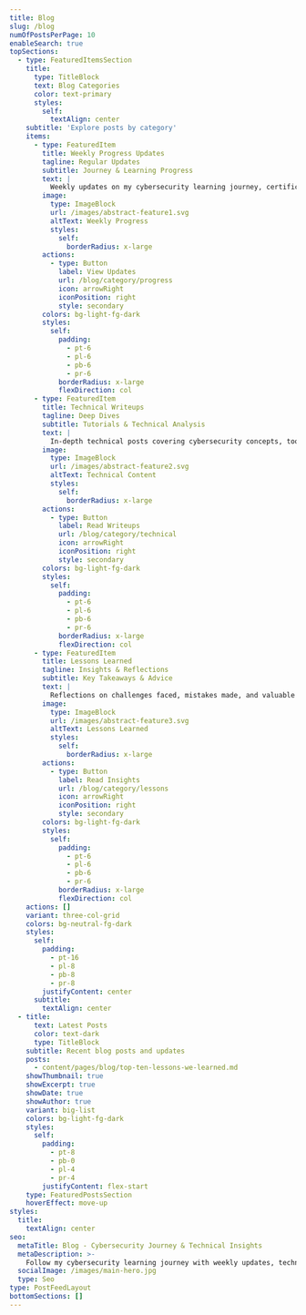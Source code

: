 ```yaml
---
title: Blog
slug: /blog
numOfPostsPerPage: 10
enableSearch: true
topSections:
  - type: FeaturedItemsSection
    title:
      type: TitleBlock
      text: Blog Categories
      color: text-primary
      styles:
        self:
          textAlign: center
    subtitle: 'Explore posts by category'
    items:
      - type: FeaturedItem
        title: Weekly Progress Updates
        tagline: Regular Updates
        subtitle: Journey & Learning Progress
        text: |
          Weekly updates on my cybersecurity learning journey, certification progress, and skill development milestones.
        image:
          type: ImageBlock
          url: /images/abstract-feature1.svg
          altText: Weekly Progress
          styles:
            self:
              borderRadius: x-large
        actions:
          - type: Button
            label: View Updates
            url: /blog/category/progress
            icon: arrowRight
            iconPosition: right
            style: secondary
        colors: bg-light-fg-dark
        styles:
          self:
            padding:
              - pt-6
              - pl-6
              - pb-6
              - pr-6
            borderRadius: x-large
            flexDirection: col
      - type: FeaturedItem
        title: Technical Writeups
        tagline: Deep Dives
        subtitle: Tutorials & Technical Analysis
        text: |
          In-depth technical posts covering cybersecurity concepts, tools, methodologies, and hands-on tutorials.
        image:
          type: ImageBlock
          url: /images/abstract-feature2.svg
          altText: Technical Content
          styles:
            self:
              borderRadius: x-large
        actions:
          - type: Button
            label: Read Writeups
            url: /blog/category/technical
            icon: arrowRight
            iconPosition: right
            style: secondary
        colors: bg-light-fg-dark
        styles:
          self:
            padding:
              - pt-6
              - pl-6
              - pb-6
              - pr-6
            borderRadius: x-large
            flexDirection: col
      - type: FeaturedItem
        title: Lessons Learned
        tagline: Insights & Reflections
        subtitle: Key Takeaways & Advice
        text: |
          Reflections on challenges faced, mistakes made, and valuable lessons learned throughout my cybersecurity journey.
        image:
          type: ImageBlock
          url: /images/abstract-feature3.svg
          altText: Lessons Learned
          styles:
            self:
              borderRadius: x-large
        actions:
          - type: Button
            label: Read Insights
            url: /blog/category/lessons
            icon: arrowRight
            iconPosition: right
            style: secondary
        colors: bg-light-fg-dark
        styles:
          self:
            padding:
              - pt-6
              - pl-6
              - pb-6
              - pr-6
            borderRadius: x-large
            flexDirection: col
    actions: []
    variant: three-col-grid
    colors: bg-neutral-fg-dark
    styles:
      self:
        padding:
          - pt-16
          - pl-8
          - pb-8
          - pr-8
        justifyContent: center
      subtitle:
        textAlign: center
  - title:
      text: Latest Posts
      color: text-dark
      type: TitleBlock
    subtitle: Recent blog posts and updates
    posts:
      - content/pages/blog/top-ten-lessons-we-learned.md
    showThumbnail: true
    showExcerpt: true
    showDate: true
    showAuthor: true
    variant: big-list
    colors: bg-light-fg-dark
    styles:
      self:
        padding:
          - pt-8
          - pb-0
          - pl-4
          - pr-4
        justifyContent: flex-start
    type: FeaturedPostsSection
    hoverEffect: move-up
styles:
  title:
    textAlign: center
seo:
  metaTitle: Blog - Cybersecurity Journey & Technical Insights
  metaDescription: >-
    Follow my cybersecurity learning journey with weekly updates, technical writeups, and lessons learned from hands-on experience.
  socialImage: /images/main-hero.jpg
  type: Seo
type: PostFeedLayout
bottomSections: []
---
```

